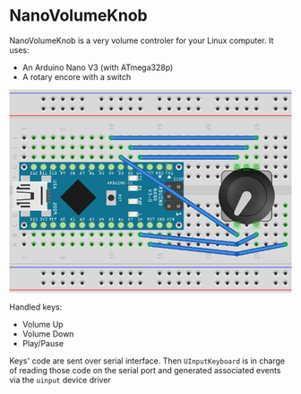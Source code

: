 # NanoVolumeKnob

NanoVolumeKnob is a very volume controler for your Linux computer.
It uses:
* An Arduino Nano V3 (with ATmega328p)
* A rotary encore with a switch

![NanoVolumeKnob Schematic](NanoVolumeKnob.png)

Handled keys:
* Volume Up
* Volume Down
* Play/Pause

Keys' code are sent over serial interface. Then `UInputKeyboard` is in charge of
reading those code on the serial port and generated associated events via the
`uinput` device driver
